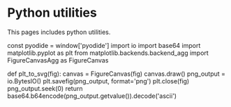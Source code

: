 # Python utilities

This pages includes python utilities.

<js-cell>
const pyodide = window['pyodide']
</js-cell>



<py-cell>
import io
import base64
import matplotlib.pyplot as plt
from matplotlib.backends.backend_agg import FigureCanvasAgg as FigureCanvas

def plt_to_svg(fig):
    canvas = FigureCanvas(fig)
    canvas.draw()
    png_output = io.BytesIO()
    plt.savefig(png_output, format='png')
    plt.close(fig)
    png_output.seek(0)
    return base64.b64encode(png_output.getvalue()).decode('ascii')

</py-cell>
